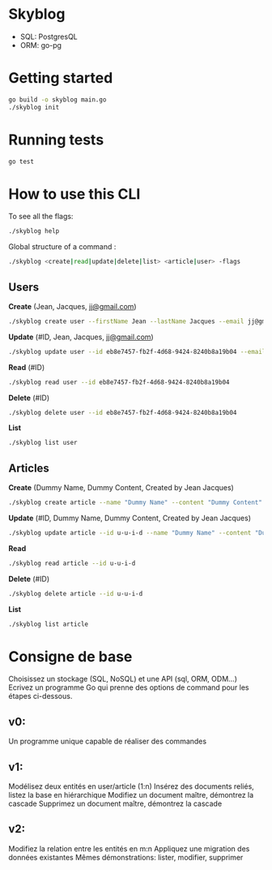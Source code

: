 # Skyblog

- SQL: PostgresQL
- ORM: go-pg

# Getting started

```bash
go build -o skyblog main.go
./skyblog init
```

# Running tests

```bash
go test
```

# How to use this CLI

To see all the flags:

```bash
./skyblog help
```

Global structure of a command :

```bash
./skyblog <create|read|update|delete|list> <article|user> -flags
```

## Users

**Create** (Jean, Jacques, jj@gmail.com)

```bash
./skyblog create user --firstName Jean --lastName Jacques --email jj@gmail.com --password Azerty1234 --phone +33123456789
```

**Update** (#ID, Jean, Jacques, jj@gmail.com)

```bash
./skyblog update user --id eb8e7457-fb2f-4d68-9424-8240b8a19b04 --email mathias.lachot2@gmail.com
```

**Read** (#ID)

```bash
./skyblog read user --id eb8e7457-fb2f-4d68-9424-8240b8a19b04
```

**Delete** (#ID)

```bash
./skyblog delete user --id eb8e7457-fb2f-4d68-9424-8240b8a19b04
```

**List**

```bash
./skyblog list user
```

## Articles

**Create** (Dummy Name, Dummy Content, Created by Jean Jacques)

```bash
./skyblog create article --name "Dummy Name" --content "Dummy Content" --userEmail jj@gmail.com
```

**Update** (#ID, Dummy Name, Dummy Content, Created by Jean Jacques)

```bash
./skyblog update article --id u-u-i-d --name "Dummy Name" --content "Dummy Content" --userEmail jj@gmail.com
```

**Read**

```bash
./skyblog read article --id u-u-i-d
```

**Delete** (#ID)

```bash
./skyblog delete article --id u-u-i-d
```

**List**

```bash
./skyblog list article
```

# Consigne de base

Choisissez un stockage (SQL, NoSQL) et une API (sql, ORM, ODM…)
Ecrivez un programme Go qui prenne des options de command pour les étapes ci-dessous.

## v0:

Un programme unique capable de réaliser des commandes

## v1:

Modélisez deux entités en user/article (1:n)
Insérez des documents reliés, listez la base en hiérarchique
Modifiez un document maître, démontrez la cascade
Supprimez un document maître, démontrez la cascade

## v2:

Modifiez la relation entre les entités en m:n
Appliquez une migration des données existantes
Mêmes démonstrations: lister, modifier, supprimer
